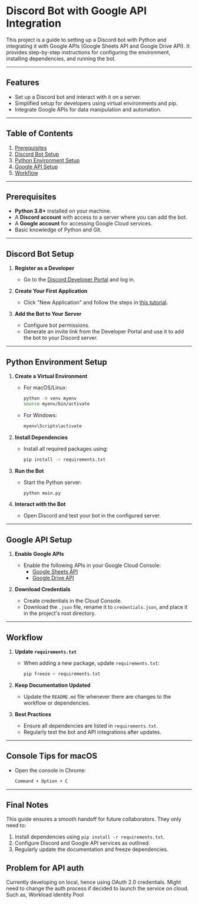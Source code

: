 # Discord Bot with Google API Integration

This project is a guide to setting up a Discord bot with Python and integrating it with Google APIs (Google Sheets API and Google Drive API). It provides step-by-step instructions for configuring the environment, installing dependencies, and running the bot.

---

## **Features**
- Set up a Discord bot and interact with it on a server.
- Simplified setup for developers using virtual environments and pip.
- Integrate Google APIs for data manipulation and automation.

---

## **Table of Contents**
1. [Prerequisites](#prerequisites)
2. [Discord Bot Setup](#discord-bot-setup)
3. [Python Environment Setup](#python-environment-setup)
4. [Google API Setup](#google-api-setup)
5. [Workflow](#workflow)

---

## **Prerequisites**
- **Python 3.8+** installed on your machine.
- A **Discord account** with access to a server where you can add the bot.
- A **Google account** for accessing Google Cloud services.
- Basic knowledge of Python and Git.

---

## **Discord Bot Setup**
1. **Register as a Developer**
   - Go to the [Discord Developer Portal](https://discord.com/developers/applications) and log in.

2. **Create Your First Application**
   - Click "New Application" and follow the steps in [this tutorial](https://www.youtube.com/watch?v=UYJDKSah-Ww).

3. **Add the Bot to Your Server**
   - Configure bot permissions.
   - Generate an invite link from the Developer Portal and use it to add the bot to your Discord server.

---

## **Python Environment Setup**
1. **Create a Virtual Environment**
   - For macOS/Linux:
     ```bash
     python -m venv myenv
     source myenv/bin/activate
     ```
   - For Windows:
     ```bash
     myenv\Scripts\activate
     ```

2. **Install Dependencies**
   - Install all required packages using:
     ```bash
     pip install -r requirements.txt
     ```

3. **Run the Bot**
   - Start the Python server:
     ```bash
     python main.py
     ```

4. **Interact with the Bot**
   - Open Discord and test your bot in the configured server.

---

## **Google API Setup**
1. **Enable Google APIs**
   - Enable the following APIs in your Google Cloud Console:
     - [Google Sheets API](https://developers.google.com/sheets/api/quickstart/python)
     - [Google Drive API](https://developers.google.com/drive/api/quickstart/python)

2. **Download Credentials**
   - Create credentials in the Cloud Console.
   - Download the `.json` file, rename it to `credentials.json`, and place it in the project's root directory.

---

## **Workflow**
1. **Update `requirements.txt`**
   - When adding a new package, update `requirements.txt`:
     ```bash
     pip freeze > requirements.txt
     ```

2. **Keep Documentation Updated**
   - Update the `README.md` file whenever there are changes to the workflow or dependencies.

3. **Best Practices**
   - Ensure all dependencies are listed in `requirements.txt`.
   - Regularly test the bot and API integrations after updates.

---

## **Console Tips for macOS**
- Open the console in Chrome:
  ```bash
  Command + Option + C
  ```

---

## **Final Notes**
This guide ensures a smooth handoff for future collaborators. They only need to:
1. Install dependencies using `pip install -r requirements.txt`.
2. Configure Discord and Google API services as outlined.
3. Regularly update the documentation and freeze dependencies.

## **Problem for API auth**
Currently developing on local, hence using OAuth 2.0 credentials. 
Might need to change the auth process if decided to launch the service on cloud. Such as, Workload Identity Pool 

